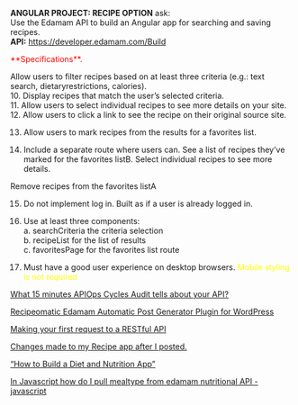 **ANGULAR PROJECT: RECIPE OPTION**
ask:  
Use the Edamam API to build an Angular app for searching and   saving recipes.   
**API:** https://developer.edamam.com/Build   

<font color=#FF0000>
 **Specifications**.</font>

Allow users to filter recipes based on at least three criteria   (e.g.: text search, dietaryrestrictions, calories).    
10. Display recipes that match the user’s selected criteria.  
11. Allow users to select individual recipes to see more details on your site.  
12. Allow users to click a link to see the recipe on their original   source site.

13. Allow users to mark recipes from the results for a favorites list.

14. Include a separate route where users can. See a list of recipes   they’ve marked for the favorites listB. Select individual recipes to see more details.

Remove recipes from the favorites listA 

15. Do not implement log in. Built as if a user is already logged in.

16. Use at least three components:  
a. searchCriteria  the criteria   selection  
b. recipeList  for the list of results  
c. favoritesPage  for   the favorites list route    
17. Must have a good user experience on desktop browsers. <font color=#FFFF00>Mobile styling is not required</font>  

[What 15 minutes APIOps Cycles Audit tells about your API?](https://medium.com/apiops/what-15-minutes-apiops-cycles-audit-tells-about-your-api-ef30e3eec8dahttps://www.youtube.com/watch?v=ZZDHnbk2NPI)  


[Recipeomatic Edamam Automatic Post Generator Plugin for WordPress](https://www.youtube.com/watch?v=ZZDHnbk2NPI)

[Making your first request to a RESTful API](https://medium.com/@samerbibi/making-your-first-request-to-an-external-restful-api-7c62a218bddc)

[Changes made to my Recipe app after I posted.](https://www.reddit.com/r/reactjs/comments/9ohr27/changes_made_to_my_recipe_app_after_i_posted/)

[“How to Build a Diet and Nutrition App”](https://steelkiwi.com/blog/how-to-build-a-diet-and-nutrition-app/)

[In Javascript how do I pull mealtype from edamam nutritional API - javascript](https://javascript.develop-bugs.com/article/11558701/In+Javascript+how+do+I+pull+mealtype+from+edamam+nutritional+API)